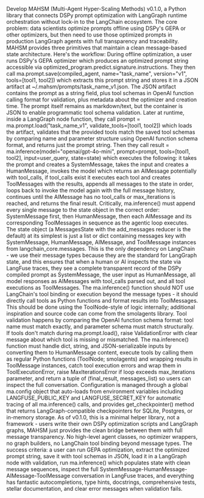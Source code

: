 Develop MAHSM (Multi-Agent Hyper-Scaling Methods) v0.1.0, a Python library that connects DSPy prompt optimization with LangGraph runtime orchestration without lock-in to the LangChain ecosystem. The core problem: data scientists optimize prompts offline using DSPy's GEPA or other optimizers, but then need to use those optimized prompts in production LangGraph agents with full transparency and traceability. MAHSM provides three primitives that maintain a clean message-based state architecture. Here's the workflow: During offline optimization, a user runs DSPy's GEPA optimizer which produces an optimized prompt string accessible via optimized_program.predict.signature.instructions. They then call ma.prompt.save(compiled_agent, name="task_name", version="v1", tools=[tool1, tool2]) which extracts this prompt string and stores it in a JSON artifact at ~/.mahsm/prompts/task_name_v1.json. The JSON artifact contains the prompt as a string field, plus tool schemas in OpenAI function calling format for validation, plus metadata about the optimizer and creation time. The prompt itself remains as markdown/text, but the container is JSON to enable programmatic tool schema validation. Later at runtime, inside a LangGraph node function, they call prompt = ma.prompt.load("task_name_v1", validate_tools=[tool1, tool2]) which loads the artifact, validates that the provided tools match the saved tool schemas by comparing name and parameter structure using OpenAI function schema format, and returns just the prompt string. Then they call result = ma.inference(model="openai/gpt-4o-mini", prompt=prompt, tools=[tool1, tool2], input=user_query, state=state) which executes the following: it takes the prompt and creates a SystemMessage, takes the input and creates a HumanMessage, invokes the model which returns an AIMessage potentially with tool_calls, if tool_calls exist it executes each tool and creates ToolMessages with the results, appends all messages to the state in order, loops back to invoke the model again with the full message history, continues until the AIMessage has no tool_calls or max_iterations is reached, and returns the final result. Critically, ma.inference() must append every single message to the state object in the correct order: SystemMessage first, then HumanMessage, then each AIMessage and its corresponding ToolMessages in sequence as the agentic loop executes. The state object (a MessagesState with the add_messages reducer is the default) at its simplest is just a list or dict containing messages key with SystemMessage, HumanMessage, AIMessage, and ToolMessage instances from langchain_core.messages. This is the only dependency on LangChain - we use their message types because they are the standard for LangGraph state, and this ensures that when a human or AI inspects the state via LangFuse traces, they see a complete transparent record of the DSPy compiled prompt as SystemMessage, the user input as HumanMessage, all model responses as AIMessages with tool_calls parsed out, and all tool executions as ToolMessages. The ma.inference() function should NOT use LangChain's tool binding or execution beyond the message types - it should directly call tools as Python functions and format results into ToolMessages. This should be done using the ToolNode-style of logic internally; additional inspiration and source code can come from the smolagents library. Tool validation happens by comparing the OpenAI function schema format: tool name must match exactly, and parameter schema must match structurally. If tools don't match during ma.prompt.load(), raise ValidationError with clear message about which tool is missing or mismatched. The ma.inference() function must handle dict, string, and JSON-serializable inputs by converting them to HumanMessage content, execute tools by calling them as regular Python functions (ToolNode; smolagents) and wrapping results in ToolMessage instances, catch tool execution errors and wrap them in ToolExecutionError, raise MaxIterationsError if loop exceeds max_iterations parameter, and return a tuple of (final_result, messages_list) so users can inspect the full conversation. Configuration is managed through a global ma.config object that auto-loads from environment variables including LANGFUSE_PUBLIC_KEY and LANGFUSE_SECRET_KEY for automatic tracing of all ma.inference() calls, and provides get_checkpointer() method that returns LangGraph-compatible checkpointers for SQLite, Postgres, or in-memory storage. As of v0.1.0, this is a minimal helper library, not a framework - users write their own DSPy optimization scripts and LangGraph graphs, MAHSM just provides the clean bridge between them with full message transparency. No high-level agent classes, no optimizer wrappers, no graph builders, no LangChain tool binding beyond message types. The success criteria: a user can run GEPA optimization, extract the optimized prompt string, save it with tool schemas in JSON, load it in a LangGraph node with validation, run ma.inference() which populates state with clean message sequences, inspect the full SystemMessage-HumanMessage-AIMessage-ToolMessage conversation in LangFuse traces, and everything has fantastic autocompletions, type hints, docstrings, comprehensive tests, stellar documentation, and clear error messages when validation fails.